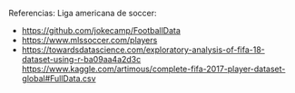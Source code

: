 
Referencias:
Liga americana de soccer:
+ https://github.com/jokecamp/FootballData
+ https://www.mlssoccer.com/players
+ https://towardsdatascience.com/exploratory-analysis-of-fifa-18-dataset-using-r-ba09aa4a2d3c
https://www.kaggle.com/artimous/complete-fifa-2017-player-dataset-global#FullData.csv
